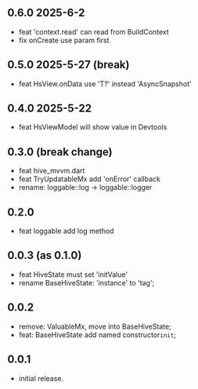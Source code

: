 ## 0.6.0 2025-6-2
* feat 'context.read' can read from BuildContext
* fix onCreate use param first

## 0.5.0 2025-5-27 (break)
* feat HsView.onData use 'T?' instead 'AsyncSnapshot<T>'

## 0.4.0 2025-5-22
* feat HsViewModel will show value in Devtools

## 0.3.0 (break change)
* feat hive_mvvm.dart
* feat TryUpdatableMx add 'onError' callback 
* rename: loggable::log -> loggable::logger

## 0.2.0
* feat loggable add log method

## 0.0.3 (as 0.1.0)
* feat HiveState must set 'initValue'
* rename BaseHiveState: 'instance' to 'tag'; 

## 0.0.2
* remove: ValuableMx, move into BaseHiveState;
* feat: BaseHiveState add named constructor`init`;

## 0.0.1

* initial release.